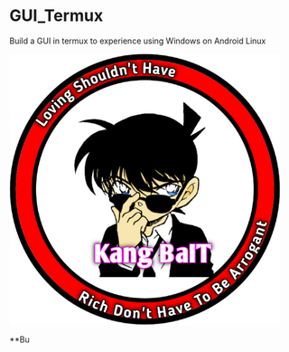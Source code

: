 # GUI_Termux
Build a GUI in termux to experience using Windows on Android Linux

![GitHub Logo](/docs/20210322_094134.png)


**Bu
